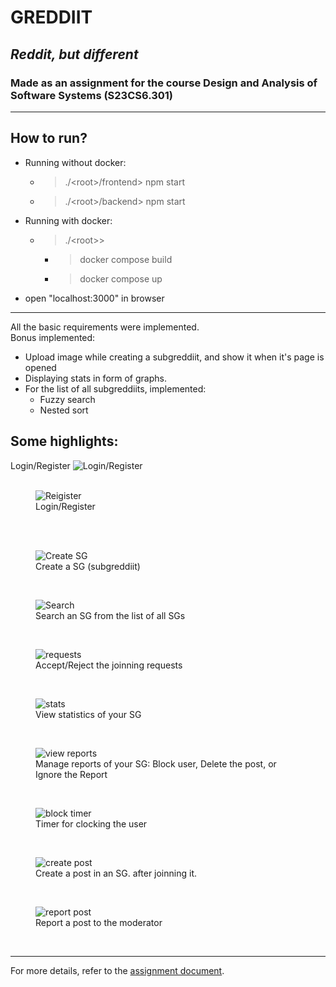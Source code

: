# GREDDIIT
## *Reddit, but different* 
### Made as an assignment for the course Design and Analysis of Software Systems (S23CS6.301)
____

## How to run?

- Running without docker:
  - > ./\<root>/frontend> npm start
  - > ./\<root>/backend> npm start
- Running with docker:
  - > ./\<root>>
    - > docker compose build
    - > docker compose up
- open "localhost:3000" in browser

___
All the basic requirements were implemented.<br>
Bonus implemented:
- Upload image while creating a subgreddiit, and show it when it's page is opened
- Displaying stats in form of graphs.
- For the list of all subgreddiits, implemented:
    - Fuzzy search
    - Nested sort

## Some highlights:

Login/Register
![Login/Register](./highlights/G-login.png)
<br/><br/>

<figure>
  <img src="./highlights/G-login.png" alt="Reigister">
  <figcaption>
  Login/Register
  </figcaption>
</figure>
<br>
<br>
<figure>
  <img src="./highlights/G-create_sg.png" alt="Create SG">
  <figcaption>
  Create a SG (subgreddiit)
  </figcaption>
</figure>
<br>

<figure>
  <img src="./highlights/G-search_sg.png" alt="Search">
  <figcaption>
  Search an SG from the list of all SGs
  </figcaption>
</figure>
<br>

<figure>
  <img src="./highlights/G-requests.png" alt="requests">
  <figcaption>
  Accept/Reject the joinning requests
  </figcaption>
</figure>
<br>

<figure>
  <img src="./highlights/G-mod.png" alt="stats">
  <figcaption>
  View statistics of your SG
  </figcaption>
</figure>
<br>

<figure>
  <img src="./highlights/G-reports.png" alt="view reports">
  <figcaption>
  Manage reports of your SG: Block user, Delete the post, or Ignore the Report
  </figcaption>
</figure>
<br>
<figure>
  <img src="./highlights/G-report_block_timer.png" alt="block timer">
  <figcaption>
  Timer for clocking the user
  </figcaption>
</figure>
<br>

<figure>
  <img src="./highlights/G-createPost.png" alt="create post">
  <figcaption>
  Create a post in an SG. after joinning it.
  </figcaption>
</figure>
<br>

<figure>
  <img src="./highlights/G-report.png" alt="report post">
  <figcaption>
  Report a post to the moderator
  </figcaption>
</figure>
<br>

___
For more details, refer to the [assignment document](assignment.pdf).